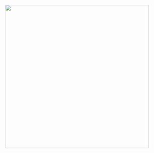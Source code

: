 <img src="https://user-images.githubusercontent.com/30338980/182614613-66b88e34-3a35-4079-87cf-554916889644.jpg" width="470" />




